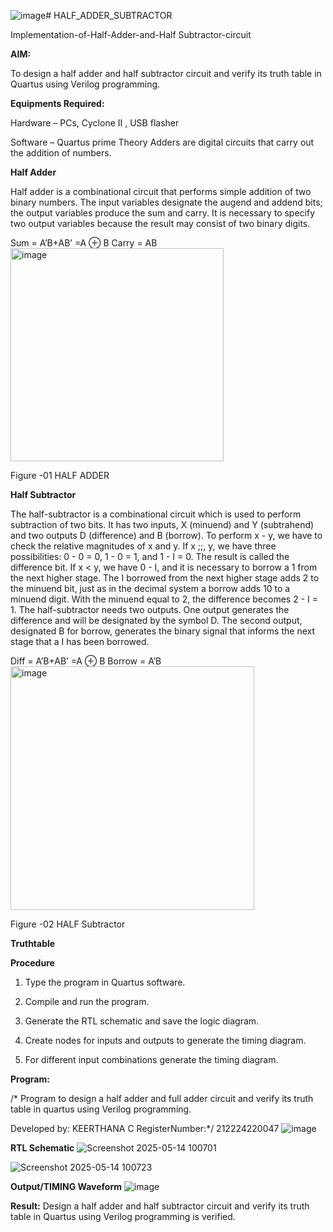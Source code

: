 ![image](https://github.com/user-attachments/assets/e9080a0a-4e58-48e9-a284-2078e78370ff)# HALF_ADDER_SUBTRACTOR

Implementation-of-Half-Adder-and-Half Subtractor-circuit

**AIM:**

To design a half adder and half subtractor circuit and verify its truth table in Quartus using Verilog programming.

**Equipments Required:**

Hardware – PCs, Cyclone II , USB flasher 

Software – Quartus prime Theory Adders are digital circuits that carry out the addition of numbers.

**Half Adder**

Half adder is a combinational circuit that performs simple addition of two binary numbers. The input variables designate the augend and addend bits; the output variables produce the sum and carry. It is necessary to specify two output variables because the result may consist of two binary digits.

Sum = A’B+AB’ =A ⊕ B Carry = AB
<img width="341" alt="image" src="https://github.com/user-attachments/assets/73cf84ec-25fa-4d3c-a35f-db30a9bcb433" />



Figure -01 HALF ADDER

**Half Subtractor**

The half-subtractor is a combinational circuit which is used to perform subtraction of two bits. It has two inputs, X (minuend) and Y (subtrahend) and two outputs D (difference) and B (borrow). To perform x - y, we have to check the relative magnitudes of x and y. If x ;;, y, we have three possibilities: 0 - 0 = 0, 1 - 0 = 1, and 1 - I = 0. The result is called the difference bit. If x < y, we have 0 - I, and it is necessary to borrow a 1 from the next higher stage. The I borrowed from the next higher stage adds 2 to the minuend bit, just as in the decimal system a borrow adds 10 to a minuend digit. With the minuend equal to 2, the difference becomes 2 - I = 1. The half-subtractor needs two outputs. One output generates the difference and will be designated by the symbol D. The second output, designated B for borrow, generates the binary signal that informs the next stage that a I has been borrowed. 

Diff = A’B+AB’ =A ⊕ B
Borrow = A’B
<img width="390" alt="image" src="https://github.com/user-attachments/assets/5abc78aa-6fb4-4555-8e6c-a681fafb295a" />


Figure -02 HALF Subtractor

**Truthtable**

**Procedure**

1.	Type the program in Quartus software.

2.	Compile and run the program.

3.	Generate the RTL schematic and save the logic diagram.

4.	Create nodes for inputs and outputs to generate the timing diagram.

5.	For different input combinations generate the timing diagram.


**Program:**

/* Program to design a half adder and full adder circuit and verify its truth table in quartus using Verilog programming.

Developed by: KEERTHANA C 
RegisterNumber:*/ 212224220047
![image](https://github.com/user-attachments/assets/97690359-afb8-4c40-9042-a75b4030af80)


**RTL Schematic**
![Screenshot 2025-05-14 100701](https://github.com/user-attachments/assets/1ed72a88-482a-4db8-8c03-62df11f39300)

![Screenshot 2025-05-14 100723](https://github.com/user-attachments/assets/074916f6-2911-4342-bcbc-f51bb0bfdd46)



**Output/TIMING Waveform**
![image](https://github.com/user-attachments/assets/7b2dd514-5d47-4895-80ba-82f78f336740)



**Result:**
Design a half adder and half subtractor circuit and verify its truth table in Quartus using Verilog programming is verified.
